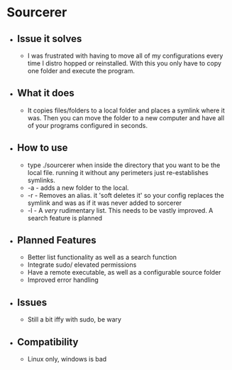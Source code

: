 # Sourcerer


- ## Issue it solves
	- I was frustrated with having to move all of my configurations every time I distro hopped or reinstalled. With this you only have to copy one folder and execute the program.


- ## What it does
	- It copies files/folders to a local folder and places a symlink where it was. Then you can move the folder to a new computer and have all of your programs configured in seconds.


- ## How to use
	- type ./sourcerer when inside the directory that you want to be the local file. running it without any perimeters just re-establishes symlinks.
	- -a - adds a new folder to the local.
	- -r - Removes an alias. it 'soft deletes it' so your config replaces the symlink and was as if it was never added to sorcerer
	- -l - A *very* rudimentary list. This needs to be vastly improved. A search feature is planned

- ## Planned Features
	- Better list functionality as well as a search function
	- Integrate sudo/ elevated permissions 
	- Have a remote executable, as well as a configurable source folder
	- Improved error handling

- ## Issues
	- Still a bit iffy with sudo, be wary


- ## Compatibility
	- Linux only, windows is bad

